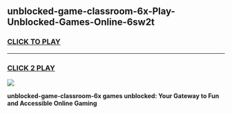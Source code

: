 
## unblocked-game-classroom-6x-Play-Unblocked-Games-Online-6sw2t
<h3>
<a href="https://premium76.site?title=unblocked-game-classroom-6x&ref=24A">CLICK TO PLAY</a></h3>
<hr>

<h3>
<a href="https://premium76.site?title=unblocked-game-classroom-6x&ref=24A">CLICK 2 PLAY</a>
  
</h3>

<a href="https://premium76.site?title=unblocked-game-classroom-6x&ref=24A"><img src="https://clearcache.store/games.png"></a>


**unblocked-game-classroom-6x games unblocked: Your Gateway to Fun and Accessible Online Gaming**

